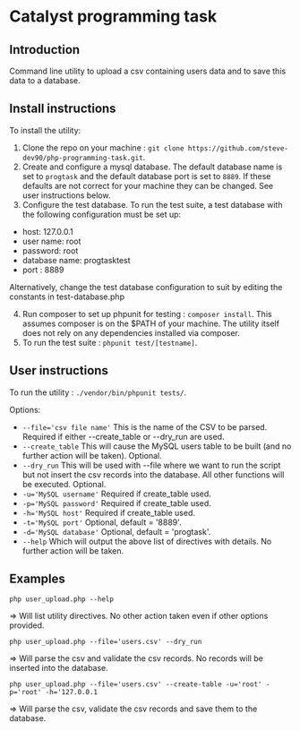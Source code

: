 # Catalyst programming task

## Introduction
Command line utility to upload a csv containing users data and to save this data to a database.

## Install instructions
To install the utility:
1. Clone the repo on your machine : `git clone https://github.com/steve-dev90/php-programming-task.git`.
2. Create and configure a mysql database. The default database name is set to `progtask` and the default database port is set to `8889`. If these defaults are not correct for your machine they can be changed. See user instructions below.
3. Configure the test database. To run the test suite, a test database with the following configuration must be set up:
- host: 127.0.0.1
- user name: root
- password: root
- database name: progtasktest
- port : 8889

Alternatively, change the test database configuration to suit by editing the constants in test-database.php

4. Run composer to set up phpunit for testing : `composer install`. This assumes composer is on the $PATH of your machine. The utility itself does not rely on any dependencies installed via composer.
5. To run the test suite : `phpunit test/[testname]`.

## User instructions
To run the utility : `./vendor/bin/phpunit tests/`.

Options:

- `--file='csv file name'` This is the name of the CSV to be parsed. Required if either --create_table or --dry_run are used.
- `--create_table` This will cause the MySQL users table to be built (and no further action will be taken). Optional.
- `--dry_run` This will be used with --file where we want to run the script but not insert the csv records into the database. All other functions will be executed. Optional.
- `-u='MySQL username'` Required if create_table used.
- `-p='MySQL password'` Required if create_table used.
- `-h='MySQL host'` Required if create_table used.
- `-t='MySQL port'` Optional, default = '8889'.
- `-d='MySQL database'` Optional, default = 'progtask'.
- `--help` Which will output the above list of directives with details. No further action will be taken.

## Examples

`php user_upload.php --help`

=> Will list utility directives. No other action taken even if other options provided.

`php user_upload.php --file='users.csv' --dry_run`

=> Will parse the csv and validate the csv records. No records will be inserted into the database.

`php user_upload.php --file='users.csv' --create-table -u='root' -p='root' -h='127.0.0.1`

=> Will parse the csv, validate the csv records and save them to the database.



